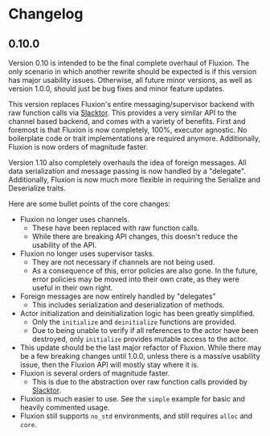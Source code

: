 # Changelog

## 0.10.0

Version 0.10 is intended to be the final complete overhaul of Fluxion. The only scenario in which another rewrite should be expected is if this version has major usability issues. Otherwise, all future minor versions, as well as version 1.0.0, should just be bug fixes and minor feature updates.

This version replaces Fluxion's entire messaging/supervisor backend with raw function calls via [Slacktor](https://github.com/peperworx/slacktor). This provides a very similar API to the channel based backend, and comes with a variety of benefits. First and foremost is that Fluxion is now completely, 100%, executor agnostic. No boilerplate code or trait implementations are required anymore. Additionally, Fluxion is now orders of magnitude faster.

Version 1.10 also completely overhauls the idea of foreign messages. All data serialization and message passing is now handled by a "delegate". Additionally, Fluxion is now much more flexible in requiring the Serialize and Deserialize traits.

Here are some bullet points of the core changes:


- Fluxion no longer uses channels.
  - These have been replaced with raw function calls.
  - While there are breaking API changes, this doesn't reduce the usability of the API.
- Fluxion no longer uses supervisor tasks.
  - They are not necessary if channels are not being used.
  - As a consequence of this, error policies are also gone. In the future, error policies may be moved into their own crate, as they were useful in their own right.
- Foreign messages are now entirely handled by "delegates"
  - This includes serialization and deserialization of methods.
- Actor initialization and deinitialization logic has been greatly simplified.
  - Only the `initialize` and `deinitialize` functions are provided.
  - Due to being unable to verify if all references to the actor have been destroyed, only `initialize` provides mutable access to the actor.
- This update should be the last major refactor of Fluxion. While there may be a few breaking changes until 1.0.0, unless there is a massive usability issue, then the Fluxion API will mostly stay where it is.
- Fluxion is several orders of magnitude faster.
  - This is due to the abstraction over raw function calls provided by [Slacktor](https://github.com/peperworx/slacktor).
- Fluxion is much easier to use. See the `simple` example for basic and heavily commented usage.
- Fluxion still supports `no_std` environments, and still requires `alloc` and `core`. 